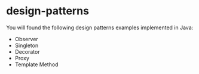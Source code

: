 # design-patterns
You will found the following design patterns examples implemented in Java:
- Observer
- Singleton
- Decorator
- Proxy
- Template Method